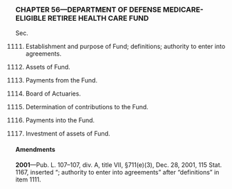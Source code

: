 ### **CHAPTER 56—DEPARTMENT OF DEFENSE MEDICARE-ELIGIBLE RETIREE HEALTH CARE FUND** ###

Sec.

1111. Establishment and purpose of Fund; definitions; authority to enter into agreements.

1112. Assets of Fund.

1113. Payments from the Fund.

1114. Board of Actuaries.

1115. Determination of contributions to the Fund.

1116. Payments into the Fund.

1117. Investment of assets of Fund.

#### Amendments ####

**2001**—Pub. L. 107–107, div. A, title VII, §711(e)(3), Dec. 28, 2001, 115 Stat. 1167, inserted “; authority to enter into agreements” after “definitions” in item 1111.
